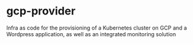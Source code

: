 # gcp-provider
Infra as code for the provisioning of a Kubernetes cluster on GCP and a Wordpress application, as well as an integrated monitoring solution
